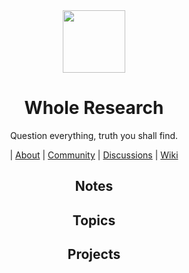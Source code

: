<div align="center">
  <img height="100" src="https://user-images.githubusercontent.com/116363054/198090937-97535a38-8999-453d-aabd-4cd200ad0472.png"/>
  <h1>Whole Research</h1>
  <p>Question everything, truth you shall find.</p>
  | <a href="https://github.com/WholeResearch/.github">About</a> | <a href="https://github.com/WholeResearch/community">Community</a> | <a href="https://github.com/orgs/WholeResearch/discussions">Discussions</a> | <a href="https://github.com/WholeResearch/community/wiki">Wiki</a>

<h2>Notes</h2>
<h2>Topics</h2>
<h2>Projects</h2>

</div>

